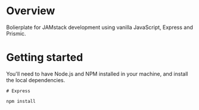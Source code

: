 # Overview
Bolierplate for JAMstack development using vanilla JavaScript, Express and Prismic.

# Getting started

You'll need to have Node.js and NPM installed in your machine, and install the local dependencies. 

```
# Express

npm install
